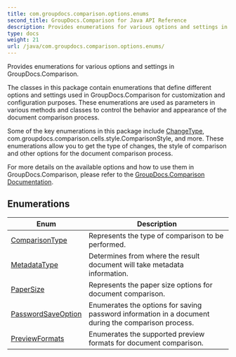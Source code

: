 ```yaml
---
title: com.groupdocs.comparison.options.enums
second_title: GroupDocs.Comparison for Java API Reference
description: Provides enumerations for various options and settings in GroupDocs.Comparison.
type: docs
weight: 21
url: /java/com.groupdocs.comparison.options.enums/
---
```


Provides enumerations for various options and settings in GroupDocs.Comparison.

The classes in this package contain enumerations that define different options and settings used in GroupDocs.Comparison for customization and configuration purposes. These enumerations are used as parameters in various methods and classes to control the behavior and appearance of the document comparison process.

Some of the key enumerations in this package include [ChangeType](../../com.groupdocs.comparison.result/changetype), com.groupdocs.comparison.cells.style.ComparisonStyle, and more. These enumerations allow you to get the type of changes, the style of comparison and other options for the document comparison process.

For more details on the available options and how to use them in GroupDocs.Comparison, please refer to the [GroupDocs.Comparison Documentation][].


[GroupDocs.Comparison Documentation]: https://docs.groupdocs.com/comparison/java/


## Enumerations

| Enum | Description |
| --- | --- |
| [ComparisonType](../com.groupdocs.comparison.options.enums/comparisontype) | Represents the type of comparison to be performed. |
| [MetadataType](../com.groupdocs.comparison.options.enums/metadatatype) | Determines from where the result document will take metadata information. |
| [PaperSize](../com.groupdocs.comparison.options.enums/papersize) | Represents the paper size options for document comparison. |
| [PasswordSaveOption](../com.groupdocs.comparison.options.enums/passwordsaveoption) | Enumerates the options for saving password information in a document during the comparison process. |
| [PreviewFormats](../com.groupdocs.comparison.options.enums/previewformats) | Enumerates the supported preview formats for document comparison. |
